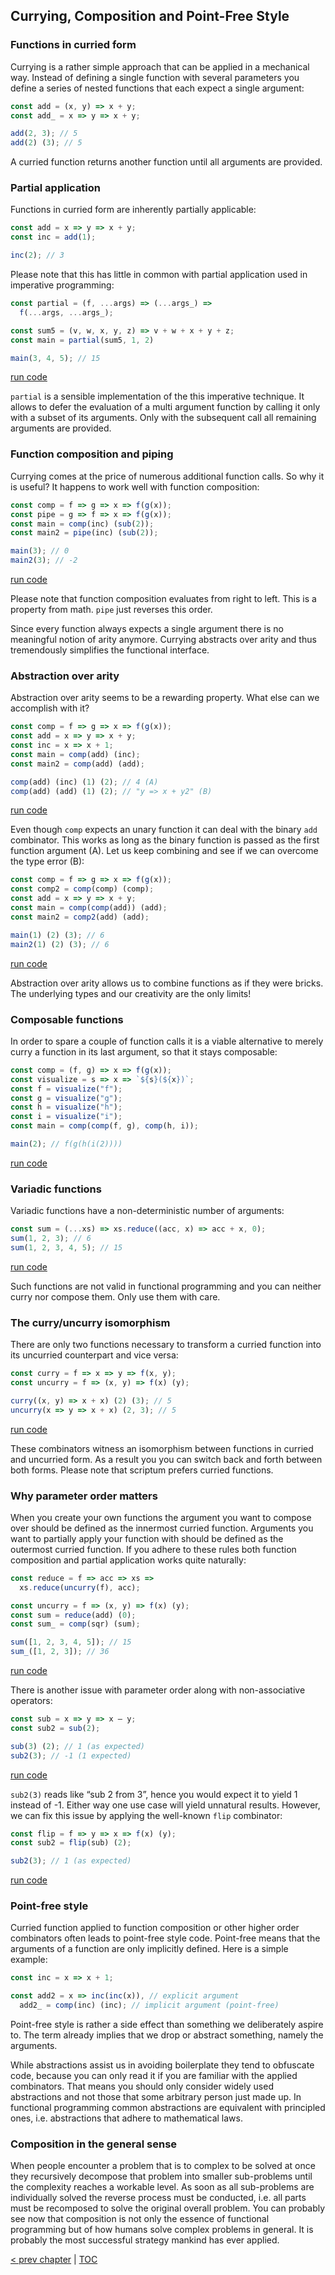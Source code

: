 ## Currying, Composition and Point-Free Style

### Functions in curried form

Currying is a rather simple approach that can be applied in a mechanical way. Instead of defining a single function with several parameters you define a series of nested functions that each expect a single argument:

```Javascript
const add = (x, y) => x + y;
const add_ = x => y => x + y;

add(2, 3); // 5
add(2) (3); // 5
```

A curried function returns another function until all arguments are provided.

### Partial application

Functions in curried form are inherently partially applicable:

```Javascript
const add = x => y => x + y;
const inc = add(1);

inc(2); // 3
```

Please note that this has little in common with partial application used in imperative programming:

```Javascript
const partial = (f, ...args) => (...args_) =>
  f(...args, ...args_);

const sum5 = (v, w, x, y, z) => v + w + x + y + z;
const main = partial(sum5, 1, 2)

main(3, 4, 5); // 15
```
[run code](https://repl.it/repls/SupportiveSizzlingLists)

`partial` is a sensible implementation of the this imperative technique. It allows to defer the evaluation of a multi argument function by calling it only with a subset of its arguments. Only with the subsequent call all remaining arguments are provided.

### Function composition and piping

Currying comes at the price of numerous additional function calls. So why it is useful? It happens to work well with function composition:

```Javascript
const comp = f => g => x => f(g(x));
const pipe = g => f => x => f(g(x));
const main = comp(inc) (sub(2));
const main2 = pipe(inc) (sub(2));

main(3); // 0
main2(3); // -2
```
[run code](https://repl.it/repls/WorldlyElegantAbilities)

Please note that function composition evaluates from right to left. This is a property from math. `pipe` just reverses this order.

Since every function always expects a single argument there is no meaningful notion of arity anymore. Currying abstracts over arity and thus tremendously simplifies the functional interface.

### Abstraction over arity

Abstraction over arity seems to be a rewarding property. What else can we accomplish with it?

```Javascript
const comp = f => g => x => f(g(x));
const add = x => y => x + y;
const inc = x => x + 1;
const main = comp(add) (inc);
const main2 = comp(add) (add);

comp(add) (inc) (1) (2); // 4 (A)
comp(add) (add) (1) (2); // "y => x + y2" (B)
```
[run code](https://repl.it/repls/NotableButterySection)

Even though `comp` expects an unary function it can deal with the binary `add` combinator. This works as long as the binary function is passed as the first function argument (A). Let us keep combining and see if we can overcome the type error (B):

```Javascript
const comp = f => g => x => f(g(x));
const comp2 = comp(comp) (comp);
const add = x => y => x + y;
const main = comp(comp(add)) (add);
const main2 = comp2(add) (add);

main(1) (2) (3); // 6
main2(1) (2) (3); // 6
```
[run code](https://repl.it/repls/JudiciousSadAgent)

Abstraction over arity allows us to combine functions as if they were bricks. The underlying types and our creativity are the only limits!

### Composable functions

In order to spare a couple of function calls it is a viable alternative to merely curry a function in its last argument, so that it stays composable:

```Javascript
const comp = (f, g) => x => f(g(x));
const visualize = s => x => `${s}(${x})`;
const f = visualize("f");
const g = visualize("g");
const h = visualize("h");
const i = visualize("i");
const main = comp(comp(f, g), comp(h, i));

main(2); // f(g(h(i(2))))
```
[run code](https://repl.it/repls/ImperfectGlitteringLivedistro)

### Variadic functions

Variadic functions have a non-deterministic number of arguments:

```Javascript
const sum = (...xs) => xs.reduce((acc, x) => acc + x, 0);
sum(1, 2, 3); // 6
sum(1, 2, 3, 4, 5); // 15
```
[run code](https://repl.it/repls/MerryAutomaticServerapplication)

Such functions are not valid in functional programming and you can neither curry nor compose them. Only use them with care.

### The curry/uncurry isomorphism

There are only two functions necessary to transform a curried function into its uncurried counterpart and vice versa:

```Javascript
const curry = f => x => y => f(x, y);
const uncurry = f => (x, y) => f(x) (y);

curry((x, y) => x + x) (2) (3); // 5
uncurry(x => y => x + x) (2, 3); // 5
```
[run code](https://repl.it/repls/AntiqueHonoredServicepack)

These combinators witness an isomorphism between functions in curried and uncurried form. As a result you you can switch back and forth between both forms. Please note that scriptum prefers curried functions.

### Why parameter order matters

When you create your own functions the argument you want to compose over should be defined as the innermost curried function. Arguments you want to partially apply your function with should be defined as the outermost curried function. If you adhere to these rules both function composition and partial application works quite naturally:

```Javascript
const reduce = f => acc => xs =>
  xs.reduce(uncurry(f), acc);

const uncurry = f => (x, y) => f(x) (y);
const sum = reduce(add) (0);
const sum_ = comp(sqr) (sum);

sum([1, 2, 3, 4, 5]); // 15
sum_([1, 2, 3]); // 36
```
[run code](https://repl.it/repls/CadetblueImprobableDatasets)

There is another issue with parameter order along with non-associative operators:

```Javascript
const sub = x => y => x – y;
const sub2 = sub(2);

sub(3) (2); // 1 (as expected)
sub2(3); // -1 (1 expected)
```
[run code](https://repl.it/repls/GiddyWheatCoins)

`sub2(3)` reads like “sub 2 from 3”, hence you would expect it to yield 1 instead of -1. Either way one use case will yield unnatural results. However, we can fix this issue by applying the well-known `flip` combinator:

```Javascript
const flip = f => y => x => f(x) (y);
const sub2 = flip(sub) (2);

sub2(3); // 1 (as expected)
```
[run code](https://repl.it/repls/RemarkableAmpleTag)

### Point-free style

Curried function applied to function composition or other higher order combinators often leads to point-free style code. Point-free means that the arguments of a function are only implicitly defined. Here is a simple example:

```Javascript
const inc = x => x + 1;

const add2 = x => inc(inc(x)), // explicit argument
  add2_ = comp(inc) (inc); // implicit argument (point-free)
```

Point-free style is rather a side effect than something we deliberately aspire to. The term already implies that we drop or abstract something, namely the arguments.

While abstractions assist us in avoiding boilerplate they tend to obfuscate code, because you can only read it if you are familiar with the applied combinators. That means you should only consider widely used abstractions and not those that some arbitrary person just made up. In functional programming common abstractions are equivalent with principled ones, i.e. abstractions that adhere to mathematical laws.

### Composition in the general sense

When people encounter a problem that is to complex to be solved at once they recursively decompose that problem into smaller sub-problems until the complexity reaches a workable level. As soon as all sub-problems are individually solved the reverse process must be conducted, i.e. all parts must be recomposed to solve the original overall problem. You can probably see now that composition is not only the essence of functional programming but of how humans solve complex problems in general. It is probably the most successful strategy mankind has ever applied.

[&lt; prev chapter](https://github.com/kongware/scriptum/blob/master/ch-2.md) | [TOC](https://github.com/kongware/scriptum#functional-programming-course-toc)
